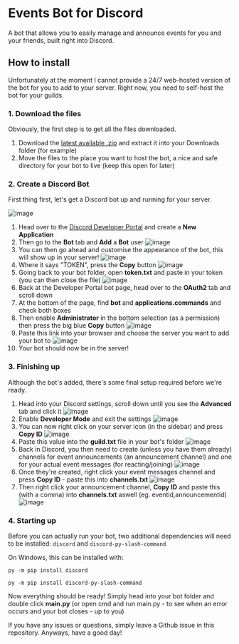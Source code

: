 # Events Bot for Discord
A bot that allows you to easily manage and announce events for you and your friends, built right into Discord.

## How to install
Unfortunately at the moment I cannot provide a 24/7 web-hosted version of the bot for you to add to your server. Right now, you need to self-host the bot for your guilds.

### 1. Download the files

Obviously, the first step is to get all the files downloaded.

1. Download the [latest available .zip](https://github.com/plexiondev/events/releases/) and extract it into your Downloads folder (for example)
2. Move the files to the place you want to host the bot, a nice and safe directory for your bot to live (keep this open for later)

### 2. Create a Discord Bot

First thing first, let's get a Discord bot up and running for your server.

![image](https://user-images.githubusercontent.com/46572320/130800818-1b65d7d7-36bc-4031-a4e7-0b7f7a06673d.png)

1. Head over to the [Discord Developer Portal](https://discord.com/developers/applications) and create a **New Application**
2. Then go to the **Bot** tab and **Add** a **Bot** user ![image](https://user-images.githubusercontent.com/46572320/130800973-88cbb8a3-3837-482a-bc25-d99ec83fff14.png)
3. You can then go ahead and customise the appearance of the bot, this will show up in your server! ![image](https://user-images.githubusercontent.com/46572320/130801201-472ae176-104d-4b70-b6d7-bb5f601bdeb3.png)
4. Where it says "TOKEN", press the **Copy** button 
![image](https://user-images.githubusercontent.com/46572320/130801235-04ea1587-8c76-442f-b175-6589ef9a7c47.png)
5. Going back to your bot folder, open **token.txt** and paste in your token (you can then close the file) ![image](https://user-images.githubusercontent.com/46572320/130801438-efd115e8-6488-44ce-ae78-bf866bd851b3.png)
6. Back at the Developer Portal bot page, head over to the **OAuth2** tab and scroll down
7. At the bottom of the page, find **bot** and **applications.commands** and check both boxes
8. Then enable **Administrator** in the bottom selection (as a permission) then press the big blue **Copy** button ![image](https://user-images.githubusercontent.com/46572320/130801928-bcdf0e7b-f9ad-4512-a2ce-90929a2f4cab.png)
9. Paste this link into your browser and choose the server you want to add your bot to ![image](https://user-images.githubusercontent.com/46572320/130802033-2a31b50e-fe27-49e6-9ead-0a8650231d5f.png)
10. Your bot should now be in the server!

### 3. Finishing up

Although the bot's added, there's some final setup required before we're ready.

1. Head into your Discord settings, scroll down until you see the **Advanced** tab and click it ![image](https://user-images.githubusercontent.com/46572320/130802152-d687728a-46ef-4c11-abf6-efb39e88fe97.png)
2. Enable **Developer Mode** and exit the settings ![image](https://user-images.githubusercontent.com/46572320/130802178-c272e1dd-26a5-46ac-b374-4f90972d2764.png)
3. You can now right click on your server icon (in the sidebar) and press **Copy ID** ![image](https://user-images.githubusercontent.com/46572320/130802342-083578d8-a238-4a93-9c71-d89d5f4e0d65.png)
4. Paste this value into the **guild.txt** file in your bot's folder ![image](https://user-images.githubusercontent.com/46572320/130802396-f6c4fbe8-5d74-4fb9-8d7c-3f62fc3ada78.png)
5. Back in Discord, you then need to create (unless you have them already) channels for event announcements (an announcement channel) and one for your actual event messages (for reacting/joining) ![image](https://user-images.githubusercontent.com/46572320/130802643-d2cee862-dde4-4073-90e4-7d0cd98348c9.png)
6. Once they're created, right click your event messages channel and press **Copy ID** - paste this into **channels.txt** ![image](https://user-images.githubusercontent.com/46572320/130802842-65c01fa9-38ac-42bd-bf12-9396b850dc6d.png)
7. Then right click your announcement channel, **Copy ID** and paste this (with a comma) into **channels.txt** aswell (eg. eventid,announcementid) ![image](https://user-images.githubusercontent.com/46572320/130802774-84551b80-6ca3-4b72-b45c-83edcf202d7a.png)

### 4. Starting up

Before you can actually run your bot, two additional dependencies will need to be installed: `discord` and `discord-py-slash-command`

On Windows, this can be installed with:

```
py -m pip install discord
```
```
py -m pip install discord-py-slash-command
```

Now everything should be ready! Simply head into your bot folder and double click **main.py** (or open cmd and run main.py - to see when an error occurs and your bot closes - up to you)

If you have any issues or questions, simply leave a Github issue in this repository. Anyways, have a good day!
